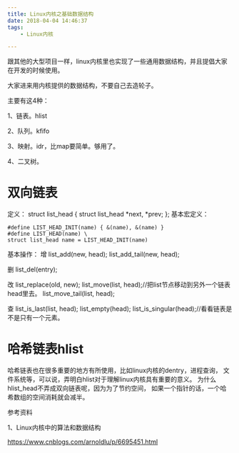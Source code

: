 ```yaml
---
title: Linux内核之基础数据结构
date: 2018-04-04 14:46:37
tags:
	- Linux内核

---
```




跟其他的大型项目一样，linux内核里也实现了一些通用数据结构，并且提倡大家在开发的时候使用。

大家进来用内核提供的数据结构，不要自己去造轮子。

主要有这4种：

1、链表。hlist

2、队列。kfifo

3、映射。idr，比map要简单。够用了。

4、二叉树。



# 双向链表
定义：
struct list_head {
	struct list_head *next, *prev;
};
基本宏定义：

```
#define LIST_HEAD_INIT(name) { &(name), &(name) }
#define LIST_HEAD(name) \
struct list_head name = LIST_HEAD_INIT(name)
```



基本操作：
增
	list_add(new, head);
	list_add_tail(new, head);
	
删
	list_del(entry);
	
改
	list_replace(old, new);
	list_move(list, head);//把list节点移动到另外一个链表head里去。
	list_move_tail(list, head);
	
查
	list_is_last(list, head);
	list_empty(head);
	list_is_singular(head);//看看链表是不是只有一个元素。
	
# 哈希链表hlist
哈希链表也在很多重要的地方有所使用，比如linux内核的dentry，进程查询，
文件系统等，可以说，弄明白hlist对于理解linux内核具有重要的意义。
为什么hlist_head不弄成双向链表呢，因为为了节约空间，
如果一个指针的话，一个哈希数组的空间消耗就会减半。





参考资料

1、Linux内核中的算法和数据结构

https://www.cnblogs.com/arnoldlu/p/6695451.html